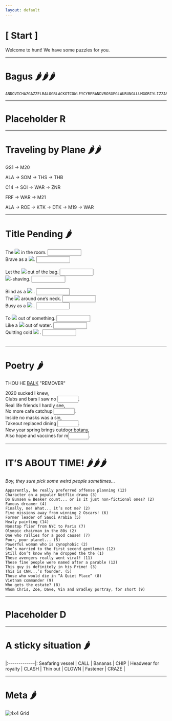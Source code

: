 ```yaml
---
layout: default
---
```


# [ Start ]

Welcome to hunt! We have some puzzles for you.

<!-- Text can be **bold**, _italic_, or ~~strikethrough~~ -->

<!--- [Link to another page](./another-page.html). --->


<!--- ![Octocat](https://github.githubassets.com/images/icons/emoji/octocat.png) -->


* * * 

# Bagus 🌶️🌶️🌶️

```
ANDOVICHAZGAZZELBALOGBLACKOTCOWLEYCYBERANDVROSGEGLAURUNGLLUMGORIYLIZZARDLMIALUIFERLURZMALACIOBLINOCTROKPISTACOPOSVOICERAINRASILONRMOSSELOBSIBYSLIHEENSNOWFLAKWACHIEFWEDIGO
```

* * * 

# Placeholder R

* * * 

# Traveling by Plane 🌶️🌶️

GS1 → M20

ALA → SOM → THS → THB

C14 → SOI → WAR  → ZNR 

FRF →  WAR → M21

ALA → ROE → KTK → DTK → M19 → WAR


* * * 

# Title Pending 🌶️

  
  <div class='joeri'>
    The <img src="{{site.baseurl}}/assets/images/placeholder.png"> in the room.  
    <input type="text" size="10" class="joeri">
   </div>
  <div class='joeri'>
    Brave as a <img src="{{site.baseurl}}/assets/images/placeholder.png">.  
    <input type="text" size="10" class="joeri">
  </div>
  
  <br>

  <div class='joeri'>
    Let the <img src="{{sites.baseurl}}/assets/images/placeholder.png"> out of the bag.  
    <input type="text" size="10" class="joeri">
  </div>
  <div class='joeri'>
    <img src="{{sites.baseurl}}/assets/images/placeholder.png">-shaving.  
    <input type="text" size="10" class="joeri">
  </div>

  <br>

  <div class='joeri'>
    Blind as a <img src="{{sites.baseurl}}/assets/images/placeholder.png"> .  
    <input type="text" size="10" class="joeri">
  </div>
  <div class='joeri'>
    The <img src="{{sites.baseurl}}/assets/images/placeholder.png">  around one’s neck.   
    <input type="text" size="10" class="joeri">
  </div>
  <div class='joeri'>
    Busy as a <img src="{{sites.baseurl}}/assets/images/placeholder.png"> .   
    <input type="text" size="10" class="joeri">
  </div>

  <br>

  <div class='joeri'>
    To <img src="{{sites.baseurl}}/assets/images/placeholder.png">  out of something.  
    <input type="text" size="10" class="joeri">
  </div>
  <div class='joeri'>
    Like a <img src="{{sites.baseurl}}/assets/images/placeholder.png">  out of water.   
    <input type="text" size="10" class="joeri">
  </div>
  <div class='joeri'>
   Quitting cold <img src="{{sites.baseurl}}/assets/images/placeholder.png"> .   
    <input type="text" size="10" class="joeri">
  </div>

  <br>

* * * 

# Poetry 🌶️

THOU HE <u>BALK</u> "REMOVER"

2020 sucked I knew,  
Clubs and bars I saw no <input type="text" size='5' class="poetry">.  
Real life friends I hardly see,  
No more cafe catchup <input type="text" size='5' class="poetry">.  
Inside no masks was a sin,  
Takeout replaced dining <input type="text" size='5' class="poetry">.  
New year spring brings outdoor botany,  
Also hope and vaccines for m<input type="text" size='5' class="poetry">.  

* * * 

# IT’S ABOUT TIME! 🌶️🌶️🌶️

_Boy, they sure pick some weird people sometimes..._

```
Apparently, he really preferred offense planning (12)
Character on a popular Netflix drama (3)
Do Bunsen & Beaker count... or is it just non-fictional ones? (2)
Famous dreamer (4)
Finally, me! What... it’s not me? (2)
Five missions away from winning 2 Oscars! (6)
Former leader of Saudi Arabia (5)
Healy painting (14)
Nonstop flier from NYC to Paris (7)
Olympic chairman in the 80s (2)
One who rallies for a good cause! (7)
Poor, poor planet... (5)
Powerful woman who is cynophobic (2)
She’s married to the first second gentleman (12)
Still don’t know why he dropped the the (1)
These avengers really went viral! (11)
These fine people were named after a parable (12)
This guy is definitely in his Prime! (3)
This is CNN...’s founder. (5)
Those who would die in “A Quiet Place” (8)
Vietnam commander (9)
Who gets the estate? (8)
Whom Chris, Zoe, Dave, Vin and Bradley portray, for short (9)
```

* * * 

# Placeholder D

* * * 

# A sticky situation 🌶️

|:-------------|:
Seafaring vessel | CALL |
Bananas |  CHIP |
Headwear for royalty |  CLASH |
Thin out |   CLOWN |
Fastener |   CRAZE |

* * * 
# Meta 🌶️

<img src="{{site.baseurl}}/assets/images/Grid.png" alt="4x4 Grid">

